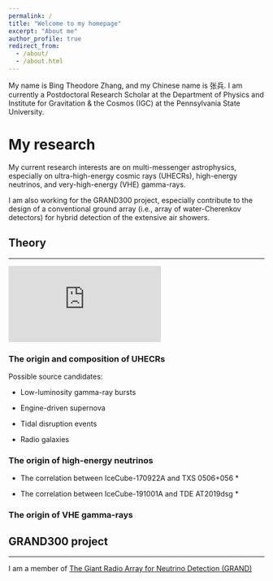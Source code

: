 ```yaml
---
permalink: /
title: "Welcome to my homepage"
excerpt: "About me"
author_profile: true
redirect_from: 
  - /about/
  - /about.html
---
```



My name is Bing Theodore Zhang, and my Chinese name is 张兵. I am currently a Postdoctoral Research Scholar at the Department of Physics and Institute for Gravitation & the Cosmos (IGC) at the Pennsylvania State University.

My research 
======

My current research interests are on multi-messenger astrophysics, especially on ultra-high-energy cosmic rays (UHECRs), high-energy neutrinos, and very-high-energy (VHE) gamma-rays.

I am also working for the GRAND300 project, especially contribute to the design of a conventional ground array (i.e., array of water-Cherenkov detectors) for hybrid detection of the extensive air showers. 

## Theory
------
![btz](https://btheodorezhang.github.io/files/Multi_messenger_propagation.pdf)

### The origin and composition of UHECRs 

Possible source candidates:
* Low-luminosity gamma-ray bursts

* Engine-driven supernova

* Tidal disruption events

* Radio galaxies

### The origin of high-energy neutrinos 

* The correlation between IceCube-170922A and TXS 0506+056
  * 

* The correlation between IceCube-191001A and TDE AT2019dsg
  * 

### The origin of VHE gamma-rays


## GRAND300 project
------
I am a member of [The Giant Radio Array for Neutrino Detection (GRAND)](https://grand.cnrs.fr)
